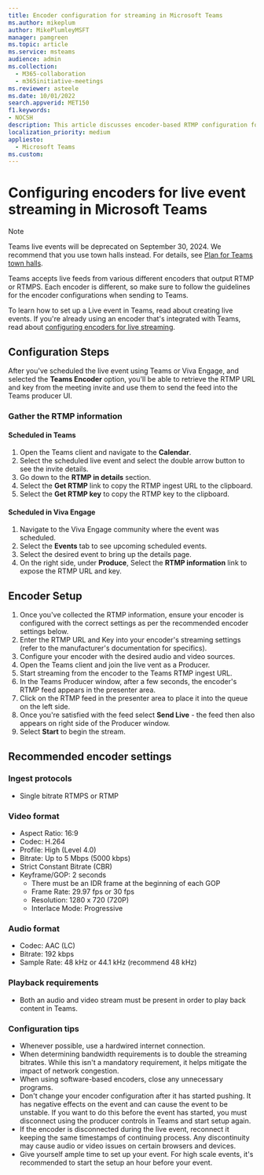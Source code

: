```yaml
---
title: Encoder configuration for streaming in Microsoft Teams
ms.author: mikeplum
author: MikePlumleyMSFT
manager: pamgreen
ms.topic: article
ms.service: msteams
audience: admin
ms.collection: 
  - M365-collaboration
  - m365initiative-meetings
ms.reviewer: asteele
ms.date: 10/01/2022
search.appverid: MET150
f1.keywords:
- NOCSH
description: This article discusses encoder-based RTMP configuration for Microsoft Teams streaming events.
localization_priority: medium
appliesto: 
  - Microsoft Teams
ms.custom:
---
```


# Configuring encoders for live event streaming in Microsoft Teams

> [!NOTE]
> Teams live events will be deprecated on September 30, 2024. We recommend that you use town halls instead. For details, see [Plan for Teams town halls](/microsoftteams/plan-town-halls).

Teams accepts live feeds from various different encoders that output RTMP or RTMPS. Each encoder is different, so make sure to follow the guidelines for the encoder configurations when sending to Teams.

To learn how to set up a Live event in Teams, read about creating live events. If you're already using an encoder that's integrated with Teams, read about [configuring encoders for live streaming](teams-encoder-setup.md).

## Configuration Steps

After you've scheduled the live event using Teams or Viva Engage, and selected the **Teams Encoder** option, you'll be able to retrieve the RTMP URL and key from the meeting invite and use them to send the feed into the Teams producer UI.

### Gather the RTMP information

#### Scheduled in Teams

1. Open the Teams client and navigate to the **Calendar**.
1. Select the scheduled live event and select the double arrow button to see the invite details.
1. Go down to the **RTMP in details** section.
1. Select the **Get RTMP** link to copy the RTMP ingest URL to the clipboard.
1. Select the **Get RTMP key** to copy the RTMP key to the clipboard.

#### Scheduled in Viva Engage

1. Navigate to the Viva Engage community where the event was scheduled.
1. Select the **Events** tab to see upcoming scheduled events.
1. Select the desired event to bring up the details page.
1. On the right side, under **Produce**, Select the **RTMP information** link to expose the RTMP URL and key.

## Encoder Setup

1. Once you've collected the RTMP information, ensure your encoder is configured with the correct settings as per the recommended encoder settings below.
1. Enter the RTMP URL and Key into your encoder's streaming settings (refer to the manufacturer's documentation for specifics).
1. Configure your encoder with the desired audio and video sources.
1. Open the Teams client and join the live vent as a Producer.
1. Start streaming from the encoder to the Teams RTMP ingest URL.
1. In the Teams Producer window, after a few seconds, the encoder's RTMP feed appears in the presenter area.
1. Click on the RTMP feed in the presenter area to place it into the queue on the left side.
1. Once you're satisfied with the feed select **Send Live** - the feed then also appears on right side of the Producer window.
1. Select **Start** to begin the stream.

## Recommended encoder settings

### Ingest protocols

- Single bitrate RTMPS or RTMP

### Video format

- Aspect Ratio: 16:9
- Codec: H.264
- Profile: High (Level 4.0)
- Bitrate: Up to 5 Mbps (5000 kbps)
- Strict Constant Bitrate (CBR)
- Keyframe/GOP: 2 seconds
  - There must be an IDR frame at the beginning of each GOP
  - Frame Rate: 29.97 fps or 30 fps
  - Resolution: 1280 x 720 (720P)
  - Interlace Mode: Progressive

### Audio format

- Codec: AAC (LC)
- Bitrate: 192 kbps
- Sample Rate: 48 kHz or 44.1 kHz (recommend 48 kHz)

### Playback requirements

- Both an audio and video stream must be present in order to play back content in Teams.

### Configuration tips

- Whenever possible, use a hardwired internet connection.
- When determining bandwidth requirements is to double the streaming bitrates. While this isn't a mandatory requirement, it helps mitigate the impact of network congestion.
- When using software-based encoders, close any unnecessary programs.
- Don't change your encoder configuration after it has started pushing. It has negative effects on the event and can cause the event to be unstable. If you want to do this before the event has started, you must disconnect using the producer controls in Teams and start setup again.
- If the encoder is disconnected during the live event, reconnect it keeping the same timestamps of continuing process. Any discontinuity may cause audio or video issues on certain browsers and devices.
- Give yourself ample time to set up your event. For high scale events, it's recommended to start the setup an hour before your event.

